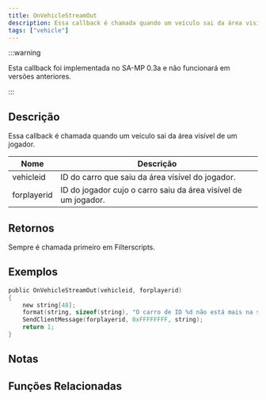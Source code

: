 ```yaml
---
title: OnVehicleStreamOut
description: Essa callback é chamada quando um veículo sai da área visível de um jogador.
tags: ["vehicle"]
---
```


:::warning

Esta callback foi implementada no SA-MP 0.3a e não funcionará em versões anteriores.

:::

## Descrição

Essa callback é chamada quando um veículo sai da área visível de um jogador.

| Nome        | Descrição                                                      |
| ----------- | -------------------------------------------------------------- |
| vehicleid   | ID do carro que saiu da área visível do jogador.               |
| forplayerid | ID do jogador cujo o carro saiu da área visível de um jogador. |

## Retornos

Sempre é chamada primeiro em Filterscripts.

## Exemplos

```c
public OnVehicleStreamOut(vehicleid, forplayerid)
{
    new string[48];
    format(string, sizeof(string), "O carro de ID %d não está mais na sua área visível.", vehicleid);
    SendClientMessage(forplayerid, 0xFFFFFFFF, string);
    return 1;
}
```

## Notas

<TipNPCCallbacks />

## Funções Relacionadas
